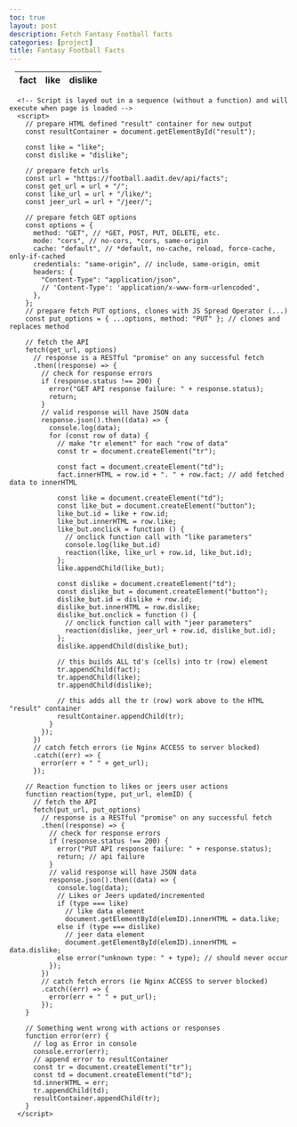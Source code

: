 ```yaml
---
toc: true
layout: post
description: Fetch Fantasy Football facts
categories: [project]
title: Fantasy Football Facts
---
```



<table style="margin-top: 3%; margin-left: 2%;">
        <thead>
          <tr>
            <th>fact</th>
            <th>like</th>
            <th>dislike</th>
          </tr>
        </thead>
        <tbody id="result">
          <!-- javascript generated data -->
        </tbody>
      </table>

      <!-- Script is layed out in a sequence (without a function) and will execute when page is loaded -->
      <script>
        // prepare HTML defined "result" container for new output
        const resultContainer = document.getElementById("result");

        const like = "like";
        const dislike = "dislike";

        // prepare fetch urls
        const url = "https://football.aadit.dev/api/facts";
        const get_url = url + "/";
        const like_url = url + "/like/";
        const jeer_url = url + "/jeer/";

        // prepare fetch GET options
        const options = {
          method: "GET", // *GET, POST, PUT, DELETE, etc.
          mode: "cors", // no-cors, *cors, same-origin
          cache: "default", // *default, no-cache, reload, force-cache, only-if-cached
          credentials: "same-origin", // include, same-origin, omit
          headers: {
            "Content-Type": "application/json",
            // 'Content-Type': 'application/x-www-form-urlencoded',
          },
        };
        // prepare fetch PUT options, clones with JS Spread Operator (...)
        const put_options = { ...options, method: "PUT" }; // clones and replaces method

        // fetch the API
        fetch(get_url, options)
          // response is a RESTful "promise" on any successful fetch
          .then((response) => {
            // check for response errors
            if (response.status !== 200) {
              error("GET API response failure: " + response.status);
              return;
            }
            // valid response will have JSON data
            response.json().then((data) => {
              console.log(data);
              for (const row of data) {
                // make "tr element" for each "row of data"
                const tr = document.createElement("tr");

                const fact = document.createElement("td");
                fact.innerHTML = row.id + ". " + row.fact; // add fetched data to innerHTML

                const like = document.createElement("td");
                const like_but = document.createElement("button");
                like_but.id = like + row.id;
                like_but.innerHTML = row.like;
                like_but.onclick = function () {
                  // onclick function call with "like parameters"
                  console.log(like_but.id)
                  reaction(like, like_url + row.id, like_but.id);
                };
                like.appendChild(like_but);

                const dislike = document.createElement("td");
                const dislike_but = document.createElement("button");
                dislike_but.id = dislike + row.id;
                dislike_but.innerHTML = row.dislike;
                dislike_but.onclick = function () {
                  // onclick function call with "jeer parameters"
                  reaction(dislike, jeer_url + row.id, dislike_but.id);
                };
                dislike.appendChild(dislike_but);

                // this builds ALL td's (cells) into tr (row) element
                tr.appendChild(fact);
                tr.appendChild(like);
                tr.appendChild(dislike);

                // this adds all the tr (row) work above to the HTML "result" container
                resultContainer.appendChild(tr);
              }
            });
          })
          // catch fetch errors (ie Nginx ACCESS to server blocked)
          .catch((err) => {
            error(err + " " + get_url);
          });

        // Reaction function to likes or jeers user actions
        function reaction(type, put_url, elemID) {
          // fetch the API
          fetch(put_url, put_options)
            // response is a RESTful "promise" on any successful fetch
            .then((response) => {
              // check for response errors
              if (response.status !== 200) {
                error("PUT API response failure: " + response.status);
                return; // api failure
              }
              // valid response will have JSON data
              response.json().then((data) => {
                console.log(data);
                // Likes or Jeers updated/incremented
                if (type === like)
                  // like data element
                  document.getElementById(elemID).innerHTML = data.like;
                else if (type === dislike)
                  // jeer data element
                  document.getElementById(elemID).innerHTML = data.dislike;
                else error("unknown type: " + type); // should never occur
              });
            })
            // catch fetch errors (ie Nginx ACCESS to server blocked)
            .catch((err) => {
              error(err + " " + put_url);
            });
        }

        // Something went wrong with actions or responses
        function error(err) {
          // log as Error in console
          console.error(err);
          // append error to resultContainer
          const tr = document.createElement("tr");
          const td = document.createElement("td");
          td.innerHTML = err;
          tr.appendChild(td);
          resultContainer.appendChild(tr);
        }
      </script>
